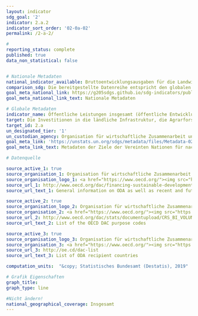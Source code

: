 ```yaml
---
layout: indicator
sdg_goal: '2'
indicator: 2.a.2
indicator_sort_order: '02-0a-02'
permalink: /2-a-2/

#
reporting_status: complete
published: true
data_non_statistical: false


# Nationale Metadaten
national_indicator_available: Bruttoentwicklungsausgaben für die Landwirtschaft
comparison_sdg: Die bereitgestellte Datenreihe entspricht den globalen SDG-Metadaten. Es werden jedoch nur ODA und keine anderen offiziellen Ströme (OOF) berücksichtigt.
goal_meta_national_link: https://g205sdgs.github.io/sdg-indicators/public/MetaDe/2.a.2.pdf
goal_meta_national_link_text: Nationale Metadaten

# Globale Metadaten
indicator_name: Öffentliche Leistungen insgesamt (öffentliche Entwicklungszusammenarbeit (ODA) plus sonstige öffentliche Ausgaben) für den Landwirtschaftssektor
target: Die Investitionen in die ländliche Infrastruktur, die Agrarforschung und landwirtschaftliche Beratungsdienste, die Technologieentwicklung sowie Genbanken für Pflanzen und Nutztiere erhöhen, unter anderem durch verstärkte internationale Zusammenarbeit, um die landwirtschaftliche Produktionskapazität in den Entwicklungsländern und insbesondere den am wenigsten entwickelten Ländern zu verbessern
target_id: 2.a
un_designated_tier: '1'
un_custodian_agency: Organisation für wirtschaftliche Zusammenarbeit und Entwicklung (OECD)
goal_meta_link: 'https://unstats.un.org/sdgs/metadata/files/Metadata-02-0A-02.pdf '
goal_meta_link_text: Metadaten der Ziele der Vereinten Nationen für nachhaltige Entwicklung

# Datenquelle

source_active_1: true
source_organisation_1: Organisation für wirtschaftliche Zusammenarbeit und Entwicklung (OECD)
source_organisation_logo_1: <a href="https://www.oecd.org/"><img src="https://g205sdgs.github.io/sdg-indicators/public/logos/oecd.png" alt="Logo OECD" /></a>
source_url_1: http://www.oecd.org/dac/financing-sustainable-development/development-finance-standards/What-is-ODA.pdf
source_url_text_1: General information on ODA as well as recent and future changes in methodology

source_active_2: true
source_organisation_logo_2: Organisation für wirtschaftliche Zusammenarbeit und Entwicklung (OECD)
source_organisation_2: <a href="https://www.oecd.org/"><img src="https://g205sdgs.github.io/sdg-indicators/public/logos/oecd.png" alt="Logo OECD" /></a>
source_url_2: http://www.oecd.org/dac/stats/documentupload/CRS_BI_VOLUNTARY_purpose_codes2016flows_en_July17.pdf
source_url_text_2: List of the OECD DAC purpose codes

source_active_3: true
source_organisation_logo_3: Organisation für wirtschaftliche Zusammenarbeit und Entwicklung (OECD)
source_organisation_3: <a href="https://www.oecd.org/"><img src="https://g205sdgs.github.io/sdg-indicators/public/logos/oecd.png" alt="Logo OECD" /></a>
source_url_3: http://oe.cd/dac-list
source_url_text_3: List of ODA recipient countries

computation_units:  "&copy; Statistisches Bundesamt (Destatis), 2019"

# Grafik Eigenschaften
graph_title:
graph_type: line

#Nicht ändern!
national_geographical_coverage: Insgesamt
---
```

